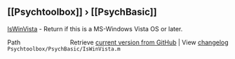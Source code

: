 ## [[Psychtoolbox]] &#8250; [[PsychBasic]]

[IsWinVista](IsWinVista) - Return if this is a MS-Windows Vista OS or later.  
  




<div class="code_header" style="text-align:right;">
  <span style="float:left;">Path&nbsp;&nbsp;</span> <span class="counter">Retrieve <a href=
  "https://raw.github.com/Psychtoolbox-3/Psychtoolbox-3/beta/Psychtoolbox/PsychBasic/IsWinVista.m">current version from GitHub</a> | View <a href=
  "https://github.com/Psychtoolbox-3/Psychtoolbox-3/commits/beta/Psychtoolbox/PsychBasic/IsWinVista.m">changelog</a></span>
</div>
<div class="code">
  <code>Psychtoolbox/PsychBasic/IsWinVista.m</code>
</div>

